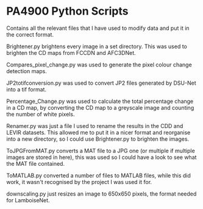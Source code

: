 # PA4900 Python Scripts
Contains all the relevant files that I have used to modify data and put it in the correct format.

Brightener.py brightens every image in a set directory. This was used to brighten the CD maps from FCCDN and AFC3DNet.

Compares_pixel_change.py was used to generate the pixel colour change detection maps.

JP2totifconversion.py was used to convert JP2 files generated by DSU-Net into a tif format.

Percentage_Change.py was used to calculate the total percentage change in a CD map, by converting the CD map to a greyscale image and counting the number of white pixels.

Renamer.py was just a file I used to rename the results in the CDD and LEVIR datasets. This allowed me to put it in a nicer format and reorganise into a new directory, so I could use Brightener.py to brighten the images.

ToJPGFromMAT.py converts a MAT file to a JPG one (or multiple if multiple images are stored in here), this was used so I could have a look to see what the MAT file contained.

ToMATLAB.py converted a number of files to MATLAB files, while this did work, it wasn't recognised by the project I was used it for.

downscaling.py just resizes an image to 650x650 pixels, the format needed for LamboiseNet.
